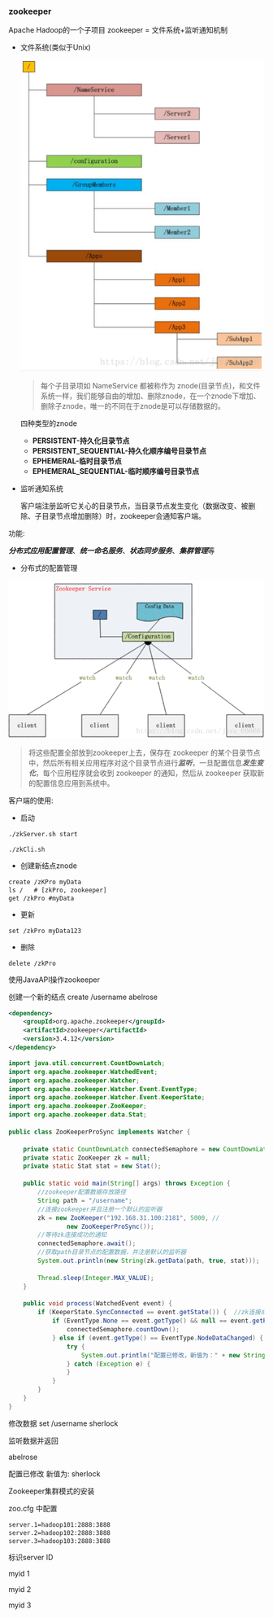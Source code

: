 ### zookeeper

Apache Hadoop的一个子项目 zookeeper = 文件系统+监听通知机制

- 文件系统(类似于Unix)

  ![img](zookeeper.assets/201807121434154)

  > 每个子目录项如 NameService 都被称作为 znode(目录节点)，和文件系统一样，我们能够自由的增加、删除znode，在一个znode下增加、删除子znode，唯一的不同在于znode是可以存储数据的。

  四种类型的znode

  - **PERSISTENT-持久化目录节点**
  - **PERSISTENT_SEQUENTIAL-持久化顺序编号目录节点**
  - **EPHEMERAL-临时目录节点**
  - **EPHEMERAL_SEQUENTIAL-临时顺序编号目录节点**

- 监听通知系统

  客户端注册监听它关心的目录节点，当目录节点发生变化（数据改变、被删除、子目录节点增加删除）时，zookeeper会通知客户端。



功能:

***分布式应用******配置管理***、***统一命名服务***、***状态同步服务***、***集群管理***等

- 分布式的配置管理

![img](zookeeper.assets/20180712143454552)



> 将这些配置全部放到zookeeper上去，保存在 zookeeper  的某个目录节点中，然后所有相关应用程序对这个目录节点进行***监听***，一旦配置信息***发生变化***，每个应用程序就会收到 zookeeper 的通知，然后从  zookeeper 获取新的配置信息应用到系统中。



客户端的使用:

- 启动

```shell
./zkServer.sh start
```

```shell
./zkCli.sh
```

- 创建新结点znode

```shell
create /zKPro myData
ls /   # [zkPro, zookeeper]
get /zkPro #myData
```

- 更新

```shell
set /zkPro myData123
```

- 删除

```shell
delete /zkPro
```



使用JavaAPI操作zookeeper

创建一个新的结点 create /username abelrose

```xml
<dependency>
    <groupId>org.apache.zookeeper</groupId>
    <artifactId>zookeeper</artifactId>
    <version>3.4.12</version>
</dependency>
```

```java
import java.util.concurrent.CountDownLatch;
import org.apache.zookeeper.WatchedEvent;
import org.apache.zookeeper.Watcher;
import org.apache.zookeeper.Watcher.Event.EventType;
import org.apache.zookeeper.Watcher.Event.KeeperState;
import org.apache.zookeeper.ZooKeeper;
import org.apache.zookeeper.data.Stat;

public class ZooKeeperProSync implements Watcher {
 
    private static CountDownLatch connectedSemaphore = new CountDownLatch(1);
    private static ZooKeeper zk = null;
    private static Stat stat = new Stat();
 
    public static void main(String[] args) throws Exception {
        //zookeeper配置数据存放路径
        String path = "/username";
        //连接zookeeper并且注册一个默认的监听器
        zk = new ZooKeeper("192.168.31.100:2181", 5000, //
                new ZooKeeperProSync());
        //等待zk连接成功的通知
        connectedSemaphore.await();
        //获取path目录节点的配置数据，并注册默认的监听器
        System.out.println(new String(zk.getData(path, true, stat)));
 
        Thread.sleep(Integer.MAX_VALUE);
    }
 
    public void process(WatchedEvent event) {
        if (KeeperState.SyncConnected == event.getState()) {  //zk连接成功通知事件
            if (EventType.None == event.getType() && null == event.getPath()) {
                connectedSemaphore.countDown();
            } else if (event.getType() == EventType.NodeDataChanged) {  //zk目录节点数据变化通知事件
                try {
                    System.out.println("配置已修改，新值为：" + new String(zk.getData(event.getPath(), true, stat)));
                } catch (Exception e) {
                }
            }
        }
    }
}
```

修改数据 set /username sherlock

监听数据并返回 

abelrose

配置已修改 新值为: sherlock



Zookeeper集群模式的安装

zoo.cfg 中配置 

```
server.1=hadoop101:2888:3888
server.2=hadoop102:2888:3888
server.3=hadoop103:2888:3888
```

标识server ID

myid 1 

myid 2

myid 3





















































